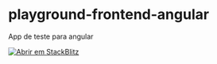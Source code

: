 # playground-frontend-angular
App de teste para angular

[![Abrir em StackBlitz](https://developer.stackblitz.com/img/open_in_stackblitz.svg)](https://stackblitz.com/github/wenderalves/playground-frontend-angular/tree/main/playground)
